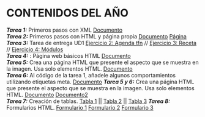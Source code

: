 # CONTENIDOS DEL AÑO
***Tarea 1:*** Primeros pasos con XML [Documento](Tarea1/Inicios.xml)  
***Tarea 2:*** Primeros pasos con HTML y página propia [Documento](Tarea2/pruebas.html)  [Página](Tarea2/pag.html)
***Tarea 3:*** Tarea de entrega UD1 [Ejercicio 2: Agenda tfn](Tarea3/agenda.xml) // [Ejercicio 3: Receta](Tarea3/restaurante.xml) // [Ejercicio 4: Módulos](Tarea3/alumnos.xml)  
***Tarea 4:*** : Página web básicos HTML [Documento](Tarea4/Basico.html)  
***Tarea 5:*** Crea una página HTML que presente el aspecto que se muestra en la imagen. Usa solo
elementos HTML. [Documento](Tarea5/prueba1.html)  
***Tarea 6:*** Al código de la tarea 1, añadele algunos comportamientos utilizando etiquetas meta. [Documento]()
***Tarea 5 y 6:*** Crea una página HTML que presente el aspecto que se muestra en la imagen. Usa solo
elementos HTML. [Documento](Tarea5/prueba1.html) [Documento2](Tarea6/prueba2.html)  
***Tarea 7:*** Creación de tablas. [Tabla 1](Tarea7/pruebatabla.html) || [Tabla 2](Tarea7/pruebatabla2.html) || [Tabla 3](Tarea7/pruebatabla3.html)
***Tarea 8:*** Formularios HTML. [Formulario 1](Tarea8/formulario.html) [Formulario 2](Tarea8/formulario2.html) [Formulario 3](Tarea8/formulario3.html)

